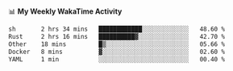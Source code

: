 <!--
**stamp711/stamp711** is a ✨ _special_ ✨ repository because its `README.md` (this file) appears on your GitHub profile.

Here are some ideas to get you started:

- 🔭 I’m currently working on ...
- 🌱 I’m currently learning ...
- 👯 I’m looking to collaborate on ...
- 🤔 I’m looking for help with ...
- 💬 Ask me about ...
- 📫 How to reach me: ...
- 😄 Pronouns: ...
- ⚡ Fun fact: ...
-->

📊 **My Weekly WakaTime Activity**

<!--START_SECTION:waka-->

```txt
sh       2 hrs 34 mins   ████████████░░░░░░░░░░░░░   48.60 %
Rust     2 hrs 16 mins   ██████████▓░░░░░░░░░░░░░░   42.70 %
Other    18 mins         █▒░░░░░░░░░░░░░░░░░░░░░░░   05.66 %
Docker   8 mins          ▓░░░░░░░░░░░░░░░░░░░░░░░░   02.60 %
YAML     1 min           ░░░░░░░░░░░░░░░░░░░░░░░░░   00.40 %
```

<!--END_SECTION:waka-->
